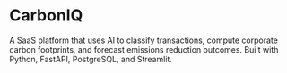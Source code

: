 # CarbonIQ
A SaaS platform that uses AI to classify transactions, compute corporate carbon footprints, and forecast emissions reduction outcomes. Built with Python, FastAPI, PostgreSQL, and Streamlit.
